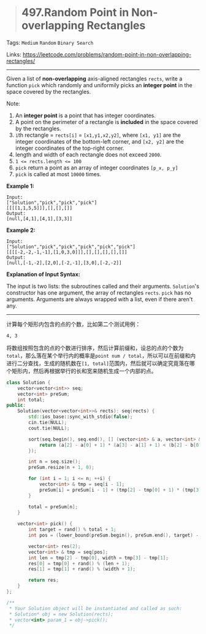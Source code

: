 > # 497.Random Point in Non-overlapping Rectangles

Tags: `Medium` `Random` `Binary Search`

Links: https://leetcode.com/problems/random-point-in-non-overlapping-rectangles/

------

Given a list of **non-overlapping** axis-aligned rectangles `rects`, write a function `pick` which randomly and uniformily picks an **integer point** in the space covered by the rectangles.

Note:

1. An **integer point** is a point that has integer coordinates. 
2. A point on the perimeter of a rectangle is **included** in the space covered by the rectangles. 
3. `i`th rectangle = `rects[i]` = `[x1,y1,x2,y2]`, where `[x1, y1]` are the integer coordinates of the bottom-left corner, and `[x2, y2]` are the integer coordinates of the top-right corner.
4. length and width of each rectangle does not exceed `2000`.
5. `1 <= rects.length <= 100`
6. `pick` return a point as an array of integer coordinates `[p_x, p_y]`
7. `pick` is called at most `10000` times.

**Example 1:**

```
Input: 
["Solution","pick","pick","pick"]
[[[[1,1,5,5]]],[],[],[]]
Output: 
[null,[4,1],[4,1],[3,3]]
```

**Example 2:**

```
Input: 
["Solution","pick","pick","pick","pick","pick"]
[[[[-2,-2,-1,-1],[1,0,3,0]]],[],[],[],[],[]]
Output: 
[null,[-1,-2],[2,0],[-2,-1],[3,0],[-2,-2]]
```

**Explanation of Input Syntax:**

The input is two lists: the subroutines called and their arguments. `Solution`'s constructor has one argument, the array of rectangles `rects`. `pick` has no arguments. Arguments are always wrapped with a list, even if there aren't any.

---------

计算每个矩形内包含的点的个数，比如第二个测试用例：

```
4, 3
```

将数组按照包含的点的个数进行排序，然后计算前缀和，设总的点的个数为`total`，那么落在某个举行内的概率是`point num / total`，所以可以在前缀和内进行二分查找，生成的随机数在`[1, total]`范围内，然后就可以确定究竟落在哪个矩形内，然后再根据举行的长和宽来随机生成一个内部的点。

```c++
class Solution {
	vector<vector<int>> seq;
	vector<int> preSum;
	int total;
public:
    Solution(vector<vector<int>>& rects): seq(rects) {
    	std::ios_base::sync_with_stdio(false);
    	cin.tie(NULL);
    	cout.tie(NULL);

    	sort(seq.begin(), seq.end(), [] (vector<int> & a, vector<int> & b) {
    		return (a[2] - a[0] + 1) * (a[3] - a[1] + 1) < (b[2] - b[0] + 1) * (b[3] - b[1] + 1);
    	});

    	int n = seq.size();
    	preSum.resize(n + 1, 0);

    	for (int i = 1; i <= n; ++i) {
    		vector<int> & tmp = seq[i - 1];
    		preSum[i] = preSum[i - 1] + (tmp[2] - tmp[0] + 1) * (tmp[3] - tmp[1] + 1);
    	}

    	total = preSum[n];
    }
    
    vector<int> pick() {
    	int target = rand() % total + 1;
    	int pos = (lower_bound(preSum.begin(), preSum.end(), target) - preSum.begin()) - 1;

    	vector<int> res(2);
    	vector<int> & tmp = seq[pos];
    	int len = tmp[2] - tmp[0], width = tmp[3] - tmp[1];
    	res[0] = tmp[0] + rand() % (len + 1);
    	res[1] = tmp[1] + rand() % (width + 1);

    	return res;
    }
};

/**
 * Your Solution object will be instantiated and called as such:
 * Solution* obj = new Solution(rects);
 * vector<int> param_1 = obj->pick();
 */
```

